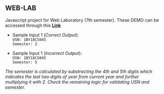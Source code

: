 ## WEB-LAB
Javascript project for Web Laboratory (7th semester). These DEMO can be accessed through this **[Link](https://mukulmilind.github.io/WEB-LAB)**

- Sample Input 1 (*Correct Output*):<br/>
`USN: 1BY18CS045`<br/>
`Semester: 2`

- Sample Input 1 (*Incorrect Output*):<br/>
`USN: 1BY18CS045`<br/>
`Semester: 5`

*The semester is calculated by substracting the 4th and 5th digits which indicates the last two digits of year from current year and further multiplying it with 2. Check the remaining logic for validating USN and semester.*
